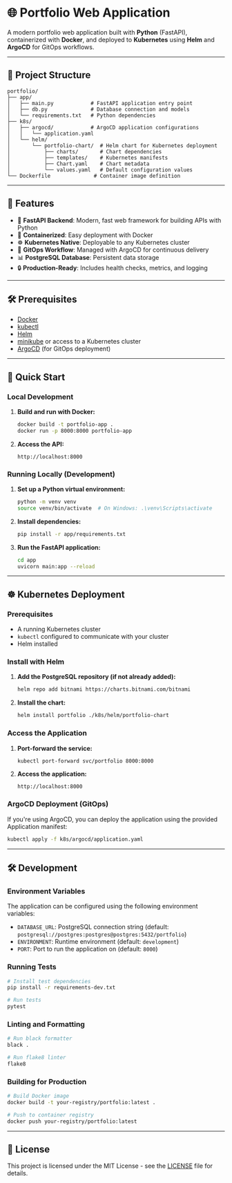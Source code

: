 # 🌐 Portfolio Web Application

A modern portfolio web application built with **Python** (FastAPI), containerized with **Docker**, and deployed to **Kubernetes** using **Helm** and **ArgoCD** for GitOps workflows.

---

## 📁 Project Structure

```
portfolio/
├── app/
│   ├── main.py            # FastAPI application entry point
│   ├── db.py              # Database connection and models
│   └── requirements.txt   # Python dependencies
├── k8s/
│   ├── argocd/            # ArgoCD application configurations
│   │   └── application.yaml
│   └── helm/
│       └── portfolio-chart/  # Helm chart for Kubernetes deployment
│           ├── charts/       # Chart dependencies
│           ├── templates/    # Kubernetes manifests
│           ├── Chart.yaml    # Chart metadata
│           └── values.yaml   # Default configuration values
└── Dockerfile              # Container image definition
```

---

## 🚀 Features

- 🐍 **FastAPI Backend**: Modern, fast web framework for building APIs with Python
- 🐳 **Containerized**: Easy deployment with Docker
- ☸️ **Kubernetes Native**: Deployable to any Kubernetes cluster
- 🔄 **GitOps Workflow**: Managed with ArgoCD for continuous delivery
- 📊 **PostgreSQL Database**: Persistent data storage
- 🔒 **Production-Ready**: Includes health checks, metrics, and logging

---

## 🛠️ Prerequisites

- [Docker](https://www.docker.com/)
- [kubectl](https://kubernetes.io/docs/tasks/tools/)
- [Helm](https://helm.sh/)
- [minikube](https://minikube.sigs.k8s.io/docs/start/) or access to a Kubernetes cluster
- [ArgoCD](https://argoproj.github.io/argo-cd/) (for GitOps deployment)

---

## 🚀 Quick Start

### Local Development

1. **Build and run with Docker:**
   ```bash
   docker build -t portfolio-app .
   docker run -p 8000:8000 portfolio-app
   ```

2. **Access the API:**
   ```
   http://localhost:8000
   ```

### Running Locally (Development)

1. **Set up a Python virtual environment:**
   ```bash
   python -m venv venv
   source venv/bin/activate  # On Windows: .\venv\Scripts\activate
   ```

2. **Install dependencies:**
   ```bash
   pip install -r app/requirements.txt
   ```

3. **Run the FastAPI application:**
   ```bash
   cd app
   uvicorn main:app --reload
   ```

---

## ☸️ Kubernetes Deployment

### Prerequisites
- A running Kubernetes cluster
- `kubectl` configured to communicate with your cluster
- Helm installed

### Install with Helm

1. **Add the PostgreSQL repository (if not already added):**
   ```bash
   helm repo add bitnami https://charts.bitnami.com/bitnami
   ```

2. **Install the chart:**
   ```bash
   helm install portfolio ./k8s/helm/portfolio-chart
   ```

### Access the Application

1. **Port-forward the service:**
   ```bash
   kubectl port-forward svc/portfolio 8000:8000
   ```

2. **Access the application:**
   ```
   http://localhost:8000
   ```

### ArgoCD Deployment (GitOps)

If you're using ArgoCD, you can deploy the application using the provided Application manifest:

```bash
kubectl apply -f k8s/argocd/application.yaml
```

---

## 🛠️ Development

### Environment Variables

The application can be configured using the following environment variables:

- `DATABASE_URL`: PostgreSQL connection string (default: `postgresql://postgres:postgres@postgres:5432/portfolio`)
- `ENVIRONMENT`: Runtime environment (default: `development`)
- `PORT`: Port to run the application on (default: `8000`)

### Running Tests

```bash
# Install test dependencies
pip install -r requirements-dev.txt

# Run tests
pytest
```

### Linting and Formatting

```bash
# Run black formatter
black .

# Run flake8 linter
flake8
```

### Building for Production

```bash
# Build Docker image
docker build -t your-registry/portfolio:latest .

# Push to container registry
docker push your-registry/portfolio:latest
```

---

## 📝 License

This project is licensed under the MIT License - see the [LICENSE](LICENSE) file for details.
